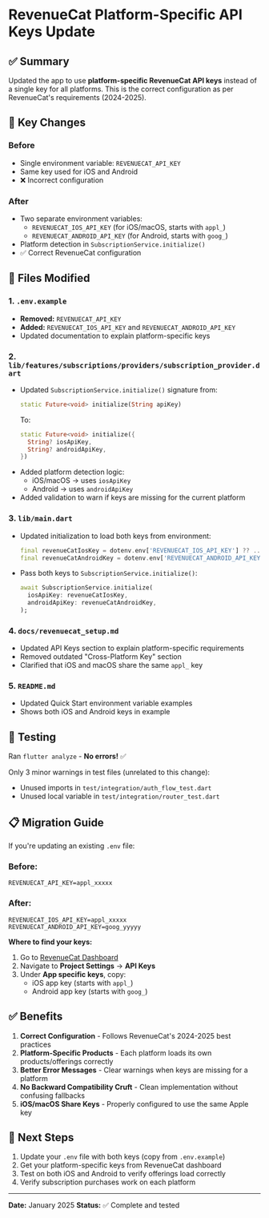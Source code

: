 # RevenueCat Platform-Specific API Keys Update

## ✅ Summary

Updated the app to use **platform-specific RevenueCat API keys** instead of a single key for all platforms. This is the correct configuration as per RevenueCat's requirements (2024-2025).

## 🔑 Key Changes

### Before
- Single environment variable: `REVENUECAT_API_KEY`
- Same key used for iOS and Android
- ❌ Incorrect configuration

### After
- Two separate environment variables:
  - `REVENUECAT_IOS_API_KEY` (for iOS/macOS, starts with `appl_`)
  - `REVENUECAT_ANDROID_API_KEY` (for Android, starts with `goog_`)
- Platform detection in `SubscriptionService.initialize()`
- ✅ Correct RevenueCat configuration

## 📝 Files Modified

### 1. `.env.example`
- **Removed:** `REVENUECAT_API_KEY`
- **Added:** `REVENUECAT_IOS_API_KEY` and `REVENUECAT_ANDROID_API_KEY`
- Updated documentation to explain platform-specific keys

### 2. `lib/features/subscriptions/providers/subscription_provider.dart`
- Updated `SubscriptionService.initialize()` signature from:
  ```dart
  static Future<void> initialize(String apiKey)
  ```
  To:
  ```dart
  static Future<void> initialize({
    String? iosApiKey,
    String? androidApiKey,
  })
  ```
- Added platform detection logic:
  - iOS/macOS → uses `iosApiKey`
  - Android → uses `androidApiKey`
- Added validation to warn if keys are missing for the current platform

### 3. `lib/main.dart`
- Updated initialization to load both keys from environment:
  ```dart
  final revenueCatIosKey = dotenv.env['REVENUECAT_IOS_API_KEY'] ?? ...
  final revenueCatAndroidKey = dotenv.env['REVENUECAT_ANDROID_API_KEY'] ?? ...
  ```
- Pass both keys to `SubscriptionService.initialize()`:
  ```dart
  await SubscriptionService.initialize(
    iosApiKey: revenueCatIosKey,
    androidApiKey: revenueCatAndroidKey,
  );
  ```

### 4. `docs/revenuecat_setup.md`
- Updated API Keys section to explain platform-specific requirements
- Removed outdated "Cross-Platform Key" section
- Clarified that iOS and macOS share the same `appl_` key

### 5. `README.md`
- Updated Quick Start environment variable examples
- Shows both iOS and Android keys in example

## 🧪 Testing

Ran `flutter analyze` - **No errors!** ✅

Only 3 minor warnings in test files (unrelated to this change):
- Unused imports in `test/integration/auth_flow_test.dart`
- Unused local variable in `test/integration/router_test.dart`

## 📋 Migration Guide

If you're updating an existing `.env` file:

### Before:
```env
REVENUECAT_API_KEY=appl_xxxxx
```

### After:
```env
REVENUECAT_IOS_API_KEY=appl_xxxxx
REVENUECAT_ANDROID_API_KEY=goog_yyyyy
```

**Where to find your keys:**
1. Go to [RevenueCat Dashboard](https://app.revenuecat.com)
2. Navigate to **Project Settings** → **API Keys**
3. Under **App specific keys**, copy:
   - iOS app key (starts with `appl_`)
   - Android app key (starts with `goog_`)

## ✅ Benefits

1. **Correct Configuration** - Follows RevenueCat's 2024-2025 best practices
2. **Platform-Specific Products** - Each platform loads its own products/offerings correctly
3. **Better Error Messages** - Clear warnings when keys are missing for a platform
4. **No Backward Compatibility Cruft** - Clean implementation without confusing fallbacks
5. **iOS/macOS Share Keys** - Properly configured to use the same Apple key

## 🎯 Next Steps

1. Update your `.env` file with both keys (copy from `.env.example`)
2. Get your platform-specific keys from RevenueCat dashboard
3. Test on both iOS and Android to verify offerings load correctly
4. Verify subscription purchases work on each platform

---

**Date:** January 2025
**Status:** ✅ Complete and tested

